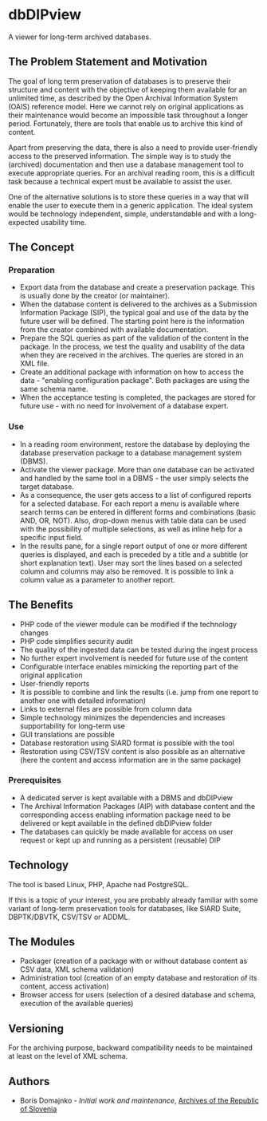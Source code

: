 # dbDIPview

A viewer for long-term archived databases.

## The Problem Statement and Motivation
The goal of long term preservation of databases is to preserve their structure and content with the objective of keeping them available for an unlimited time, as described by the Open Archival Information System (OAIS) reference model. Here we cannot rely on original applications as their maintenance would become an impossible task throughout a longer period. Fortunately, there are tools that enable us to archive this kind of content.

Apart from preserving the data, there is also a need to provide user-friendly access to the preserved information. The simple way is to study the (archived) documentation and then use a database management tool to execute appropriate queries. For an archival reading room, this is a difficult task because a technical expert must be available to assist the user.
 
One of the alternative solutions is to store these queries in a way that will enable the user to execute them in a generic application. The ideal system would be technology independent, simple, understandable and with a long-expected usability time. 

## The Concept
### Preparation
* Export data from the database and create a preservation package. This is usually done by the creator (or maintainer).
* When the database content is delivered to the archives as a Submission Information Package (SIP), the typical goal and use of the data by the future user will be defined. The starting point here is the information from the creator combined with available documentation.
* Prepare the SQL queries as part of the validation of the content in the package. In the process, we test the quality and usability of the data when they are received in the archives. The queries are stored in an XML file.
* Create an additional package with information on how to access the data - "enabling configuration package". Both packages are using the same schema name. 
* When the acceptance testing is completed, the packages are stored for future use - with no need for involvement of a database expert.
### Use
* In a reading room environment, restore the database by deploying the database preservation package to a database management system (DBMS).
* Activate the viewer package. More than one database can be activated and handled by the same tool in a DBMS - the user simply selects the target database.
* As a consequence, the user gets access to a list of configured reports for a selected database. For each report a menu is available where search terms can be entered in different forms and combinations (basic AND, OR, NOT). Also, drop-down menus with table data can be used with the possibility of multiple selections, as well as inline help for a specific input field. 
* In the results pane, for a single report output of one or more different queries is displayed, and each is preceded by a title and a subtitle (or short explanation text). User may sort the lines based on a selected column and columns may also be removed. It is possible to link a column value as a parameter to another report. 

## The Benefits
* PHP code of the viewer module can be modified if the technology changes
* PHP code simplifies security audit
* The quality of the ingested data can be tested during the ingest process
* No further expert involvement is needed for future use of the content
* Configurable interface enables mimicking the reporting part of the original application
* User-friendly reports
* It is possible to combine and link the results (i.e. jump from one report to another one with detailed information)
* Links to external files are possible from column data
* Simple technology minimizes the dependencies and increases supportability for long-term use
* GUI translations are possible
* Database restoration using SIARD format is possible with the tool
* Restoration using CSV/TSV content is also possible as an alternative (here the content and access information are in the same package)
### Prerequisites
* A dedicated server is kept available with a DBMS and dbDIPview
* The Archival Information Packages (AIP) with database content and the corresponding access enabling information package need to be delivered or kept available in the defined dbDIPview folder
* The databases can quickly be made available for access on user request or kept up and running as a persistent (reusable) DIP

## Technology
The tool is based Linux, PHP, Apache nad PostgreSQL.

If this is a topic of your interest, you are probably already familiar with some variant of long-term preservation tools for databases, like SIARD Suite, DBPTK/DBVTK, CSV/TSV or ADDML.

## The Modules
* Packager (creation of a package with or without database content as CSV data, XML schema validation)
* Administration tool (creation of an empty database and restoration of its content, access activation)
* Browser access for users (selection of a desired database and schema, execution of the available queries)

## Versioning
For the archiving purpose, backward compatibility needs to be maintained at least on the level of XML schema.

## Authors

* Boris Domajnko - *Initial work and maintenance*, [Archives of the Republic of Slovenia](http://www.arhiv.gov.si/en/)
